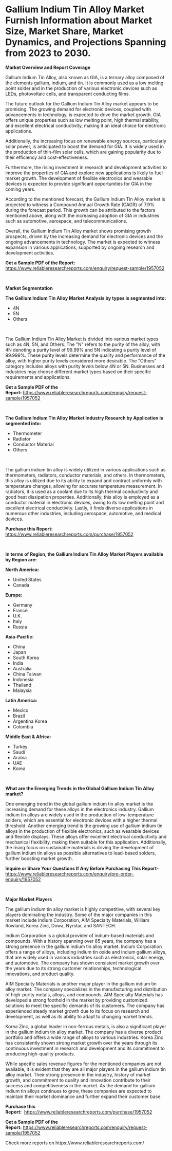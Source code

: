 <p><h1>Gallium Indium Tin Alloy Market Furnish Information about Market Size, Market Share, Market Dynamics, and Projections Spanning from 2023 to 2030.</h1></p><p><strong>Market Overview and Report Coverage</strong></p>
<p><p>Gallium Indium Tin Alloy, also known as GIA, is a ternary alloy composed of the elements gallium, indium, and tin. It is commonly used as a low melting point solder and in the production of various electronic devices such as LEDs, photovoltaic cells, and transparent conducting films.</p><p>The future outlook for the Gallium Indium Tin Alloy market appears to be promising. The growing demand for electronic devices, coupled with advancements in technology, is expected to drive the market growth. GIA offers unique properties such as low melting point, high thermal stability, and excellent electrical conductivity, making it an ideal choice for electronic applications.</p><p>Additionally, the increasing focus on renewable energy sources, particularly solar power, is anticipated to boost the demand for GIA. It is widely used in the production of thin-film solar cells, which are gaining popularity due to their efficiency and cost-effectiveness.</p><p>Furthermore, the rising investment in research and development activities to improve the properties of GIA and explore new applications is likely to fuel market growth. The development of flexible electronics and wearable devices is expected to provide significant opportunities for GIA in the coming years.</p><p>According to the mentioned forecast, the Gallium Indium Tin Alloy market is projected to witness a Compound Annual Growth Rate (CAGR) of 7.9% during the forecast period. This growth can be attributed to the factors mentioned above, along with the increasing adoption of GIA in industries such as automotive, aerospace, and telecommunications.</p><p>Overall, the Gallium Indium Tin Alloy market shows promising growth prospects, driven by the increasing demand for electronic devices and the ongoing advancements in technology. The market is expected to witness expansion in various applications, supported by ongoing research and development activities.</p></p>
<p><strong>Get a Sample PDF of the Report:</strong> <a href="https://www.reliableresearchreports.com/enquiry/request-sample/1957052">https://www.reliableresearchreports.com/enquiry/request-sample/1957052</a></p>
<p>&nbsp;</p>
<p><strong>Market Segmentation</strong></p>
<p><strong>The Gallium Indium Tin Alloy Market Analysis by types is segmented into:</strong></p>
<p><ul><li>4N</li><li>5N</li><li>Others</li></ul></p>
<p>&nbsp;</p>
<p><p>The Gallium Indium Tin Alloy Market is divided into various market types such as 4N, 5N, and Others. The "N" refers to the purity of the alloy, with 4N denoting a purity level of 99.99% and 5N indicating a purity level of 99.999%. These purity levels determine the quality and performance of the alloy, with higher purity levels considered more desirable. The "Others" category includes alloys with purity levels below 4N or 5N. Businesses and industries may choose different market types based on their specific requirements and applications.</p></p>
<p><strong>Get a Sample PDF of the Report:</strong>&nbsp;<a href="https://www.reliableresearchreports.com/enquiry/request-sample/1957052">https://www.reliableresearchreports.com/enquiry/request-sample/1957052</a></p>
<p>&nbsp;</p>
<p><strong>The Gallium Indium Tin Alloy Market Industry Research by Application is segmented into:</strong></p>
<p><ul><li>Thermometer</li><li>Radiator</li><li>Conductor Material</li><li>Others</li></ul></p>
<p>&nbsp;</p>
<p><p>The gallium indium tin alloy is widely utilized in various applications such as thermometers, radiators, conductor materials, and others. In thermometers, this alloy is utilized due to its ability to expand and contract uniformly with temperature changes, allowing for accurate temperature measurement. In radiators, it is used as a coolant due to its high thermal conductivity and good heat dissipation properties. Additionally, this alloy is employed as a conductor material in electronic devices, owing to its low melting point and excellent electrical conductivity. Lastly, it finds diverse applications in numerous other industries, including aerospace, automotive, and medical devices.</p></p>
<p><strong>Purchase this Report:</strong>&nbsp; <a href="https://www.reliableresearchreports.com/purchase/1957052">https://www.reliableresearchreports.com/purchase/1957052</a></p>
<p>&nbsp;</p>
<p><strong>In terms of Region, the Gallium Indium Tin Alloy Market Players available by Region are:</strong></p>
<p>
    <p> <strong> North America: </strong>
        <ul>
            <li>United States</li>
            <li>Canada</li>
        </ul>
        </p> 
    <p> <strong> Europe: </strong>
        <ul>
            <li>Germany</li>
            <li>France</li>
            <li>U.K.</li>
            <li>Italy</li>
            <li>Russia</li>
        </ul>
        </p> 
    <p> <strong> Asia-Pacific: </strong>
        <ul>
            <li>China</li>
            <li>Japan</li>
            <li>South Korea</li>
            <li>India</li>
            <li>Australia</li>
            <li>China Taiwan</li>
            <li>Indonesia</li>
            <li>Thailand</li>
            <li>Malaysia</li>
        </ul>
        </p> 
    <p> <strong> Latin America: </strong>
        <ul>
            <li>Mexico</li>
            <li>Brazil</li>
            <li>Argentina Korea</li>
            <li>Colombia</li>
        </ul>
        </p> 
    <p> <strong> Middle East & Africa: </strong>
        <ul>
            <li>Turkey</li>
            <li>Saudi</li>
            <li>Arabia</li>
            <li>UAE</li>
            <li>Korea</li>
        </ul>
    </p>
    </p>
<p>&nbsp;</p>
<p><strong>What are the Emerging Trends in the Global Gallium Indium Tin Alloy market?</strong></p>
<p><p>One emerging trend in the global gallium indium tin alloy market is the increasing demand for these alloys in the electronics industry. Gallium indium tin alloys are widely used in the production of low-temperature solders, which are essential for electronic devices with a higher thermal threshold. Another emerging trend is the growing use of gallium indium tin alloys in the production of flexible electronics, such as wearable devices and flexible displays. These alloys offer excellent electrical conductivity and mechanical flexibility, making them suitable for this application. Additionally, the rising focus on sustainable materials is driving the development of gallium indium tin alloys as possible alternatives to lead-based solders, further boosting market growth.</p></p>
<p><strong>Inquire or Share Your Questions If Any Before Purchasing This Report</strong>- <a href="https://www.reliableresearchreports.com/enquiry/pre-order-enquiry/1957052">https://www.reliableresearchreports.com/enquiry/pre-order-enquiry/1957052</a></p>
<p>&nbsp;</p>
<p><strong>Major Market Players</strong></p>
<p><p>The gallium indium tin alloy market is highly competitive, with several key players dominating the industry. Some of the major companies in this market include Indium Corporation, AIM Specialty Materials, William Rowland, Korea Zinc, Dowa, Nyrstar, and SANTECH.</p><p>Indium Corporation is a global provider of indium-based materials and compounds. With a history spanning over 85 years, the company has a strong presence in the gallium indium tin alloy market. Indium Corporation offers a range of alloys, including indium tin oxide and indium gallium alloys, that are widely used in various industries such as electronics, solar energy, and automotive. The company has shown consistent market growth over the years due to its strong customer relationships, technological innovations, and product quality.</p><p>AIM Specialty Materials is another major player in the gallium indium tin alloy market. The company specializes in the manufacturing and distribution of high-purity metals, alloys, and compounds. AIM Specialty Materials has developed a strong foothold in the market by providing customized solutions to meet the specific demands of its customers. The company has experienced steady market growth due to its focus on research and development, as well as its ability to adapt to changing market trends.</p><p>Korea Zinc, a global leader in non-ferrous metals, is also a significant player in the gallium indium tin alloy market. The company has a diverse product portfolio and offers a wide range of alloys to various industries. Korea Zinc has consistently shown strong market growth over the years through its continuous investment in research and development and its commitment to producing high-quality products.</p><p>While specific sales revenue figures for the mentioned companies are not available, it is evident that they are all major players in the gallium indium tin alloy market. Their strong presence in the industry, history of market growth, and commitment to quality and innovation contribute to their success and competitiveness in the market. As the demand for gallium indium tin alloys continues to grow, these companies are expected to maintain their market dominance and further expand their customer base.</p></p>
<p><strong>Purchase this Report:</strong>&nbsp;&nbsp;<a href="https://www.reliableresearchreports.com/purchase/1957052">https://www.reliableresearchreports.com/purchase/1957052</a></p>
<p></p>
<p><strong>Get a Sample PDF of the Report:</strong>&nbsp;<a href="https://www.reliableresearchreports.com/enquiry/request-sample/1957052">https://www.reliableresearchreports.com/enquiry/request-sample/1957052</a></p>
<p>Check more reports on https://www.reliableresearchreports.com/</p>